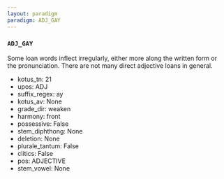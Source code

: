```yaml
---
layout: paradigm
paradigm: ADJ_GAY
---
```

### ` ADJ_GAY `

Some loan words inflect irregularly, either more along the written form or the pronunciation. There are not many direct adjective loans in general.
* kotus_tn: 21
* upos: ADJ
* suffix_regex: ay
* kotus_av: None
* grade_dir: weaken
* harmony: front
* possessive: False
* stem_diphthong: None
* deletion: None
* plurale_tantum: False
* clitics: False
* pos: ADJECTIVE
* stem_vowel: None
